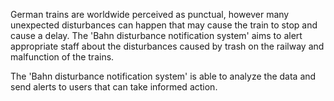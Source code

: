 German trains are worldwide perceived as punctual, however many unexpected disturbances can happen that may cause the train to stop and cause a delay.
The 'Bahn disturbance notification system' aims to alert appropriate staff about the disturbances caused by trash on the railway and malfunction of the trains.

The 'Bahn disturbance notification system' is able to analyze the data and send alerts to users that can take informed action. 
